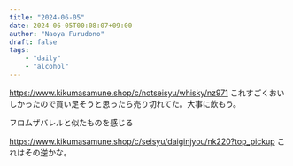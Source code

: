 ```yaml
---
title: "2024-06-05"
date: 2024-06-05T00:08:07+09:00
author: "Naoya Furudono"
draft: false
tags:
    - "daily"
    - "alcohol"
---
```


<https://www.kikumasamune.shop/c/notseisyu/whisky/nz971> これすごくおいしかったので買い足そうと思ったら売り切れてた。大事に飲もう。

フロムザバレルと似たものを感じる

<https://www.kikumasamune.shop/c/seisyu/daiginjyou/nk220?top_pickup>
これはその逆かな。

